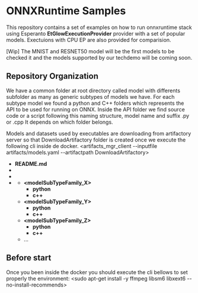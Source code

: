 # ONNXRuntime Samples


This repository contains a set of examples on how to run onnxruntime
stack using Esperanto **EtGlowExecutionProvider** provider with a set of popular models.
Exectuions with  CPU EP are also provided for comparision.

[Wip] The MNIST and RESNET50 model will be the first models to be checked it and the
models supported by our techdemo will be coming soon. 

## Repository Organization
We have a common folder at root directory called model with differents subfolder
as many as generic subtypes of models we have. For each subtype model we found a python 
and C++ folders which represents the API to be used for running on ONNX. 
Inside the API folder we find source code or a script following this naming structure,
model name and suffix <model>.py or <model>.cpp It depends on which folder belongs.

Models and datasets used by executables are downloading from artifactory server
so that DownloadArtifactory folder is created once we execute the following cli inside de docker.
<artifacts_mgr_client --inputfile artifacts/models.yaml --artifactpath DownloadArtifactory>

- **README.md**
- **<artifacts>**
- **<DownloadArtifactory>**
- **<models>** 
  - **<modelSubTypeFamily_X>**
    - **python**
    - **c++**  
  - **<modelSubTypeFamily_Y>**
    - **python**
    - **c++**  
  - **<modelSubTypeFamily_Z>**
    - **python**
    - **c++**  
  - ...

## Before start
Once you been inside the docker you should execute the cli bellows to set properly the environment:
<sudo apt-get install -y ffmpeg libsm6 libxext6 --no-install-recommends>
<sudo pip install onnx>
<sudo pip install opencv-python>
